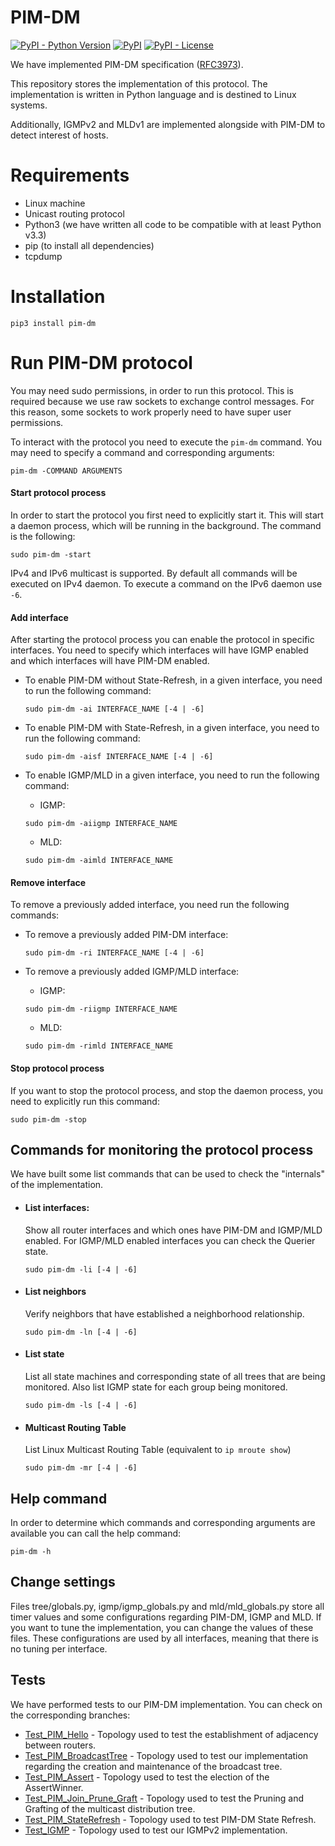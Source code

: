 # PIM-DM

[![PyPI - Python Version](https://img.shields.io/pypi/pyversions/pim-dm)](https://pypi.org/project/pim-dm/)
[![PyPI](https://img.shields.io/pypi/v/pim-dm)](https://pypi.org/project/pim-dm/)
[![PyPI - License](https://img.shields.io/pypi/l/pim-dm)](https://github.com/pedrofran12/pim_dm/blob/master/LICENSE)

We have implemented PIM-DM specification ([RFC3973](https://tools.ietf.org/html/rfc3973)).

This repository stores the implementation of this protocol. The implementation is written in Python language and is destined to Linux systems.

Additionally, IGMPv2 and MLDv1 are implemented alongside with PIM-DM to detect interest of hosts.


# Requirements

 - Linux machine
 - Unicast routing protocol
 - Python3 (we have written all code to be compatible with at least Python v3.3)
 - pip (to install all dependencies)
 - tcpdump


# Installation

  ```
  pip3 install pim-dm
  ```



# Run PIM-DM protocol

You may need sudo permissions, in order to run this protocol. This is required because we use raw sockets to exchange control messages. For this reason, some sockets to work properly need to have super user permissions.

To interact with the protocol you need to execute the `pim-dm` command. You may need to specify a command and corresponding arguments:

   `pim-dm -COMMAND ARGUMENTS`


#### Start protocol process

In order to start the protocol you first need to explicitly start it. This will start a daemon process, which will be running in the background. The command is the following:
  ```
  sudo pim-dm -start
  ```

IPv4 and IPv6 multicast is supported. By default all commands will be executed on IPv4 daemon. To execute a command on the IPv6 daemon use `-6`. 


#### Add interface

After starting the protocol process you can enable the protocol in specific interfaces. You need to specify which interfaces will have IGMP enabled and which interfaces will have PIM-DM enabled.

- To enable PIM-DM without State-Refresh, in a given interface, you need to run the following command:

   ```
   sudo pim-dm -ai INTERFACE_NAME [-4 | -6]
   ```

- To enable PIM-DM with State-Refresh, in a given interface, you need to run the following command:

   ```
   sudo pim-dm -aisf INTERFACE_NAME [-4 | -6]
   ```

- To enable IGMP/MLD in a given interface, you need to run the following command:

   - IGMP:
   ```
   sudo pim-dm -aiigmp INTERFACE_NAME
   ```

   - MLD:
   ```
   sudo pim-dm -aimld INTERFACE_NAME
   ```

#### Remove interface

To remove a previously added interface, you need run the following commands:

- To remove a previously added PIM-DM interface:

   ```
   sudo pim-dm -ri INTERFACE_NAME [-4 | -6]
   ```

- To remove a previously added IGMP/MLD interface:
   - IGMP:
   ```
   sudo pim-dm -riigmp INTERFACE_NAME
   ```

   - MLD:
   ```
   sudo pim-dm -rimld INTERFACE_NAME
   ```


#### Stop protocol process

If you want to stop the protocol process, and stop the daemon process, you need to explicitly run this command:

   ```
   sudo pim-dm -stop
   ```



## Commands for monitoring the protocol process
We have built some list commands that can be used to check the "internals" of the implementation.

 - #### List interfaces:

	 Show all router interfaces and which ones have PIM-DM and IGMP/MLD enabled. For IGMP/MLD enabled interfaces you can check the Querier state.

   ```
   sudo pim-dm -li [-4 | -6]
   ```

 - #### List neighbors
	 Verify neighbors that have established a neighborhood relationship.

   ```
   sudo pim-dm -ln [-4 | -6]
   ```

 - #### List state
    List all state machines and corresponding state of all trees that are being monitored. Also list IGMP state for each group being monitored.

   ```
   sudo pim-dm -ls [-4 | -6]
   ```

 - #### Multicast Routing Table
   List Linux Multicast Routing Table (equivalent to `ip mroute show`)

   ```
   sudo pim-dm -mr [-4 | -6]
   ```


## Help command
In order to determine which commands and corresponding arguments are available you can call the help command:

   ```
   pim-dm -h
   ```


## Change settings

Files tree/globals.py, igmp/igmp_globals.py and mld/mld_globals.py store all timer values and some configurations regarding PIM-DM, IGMP and MLD. If you want to tune the implementation, you can change the values of these files. These configurations are used by all interfaces, meaning that there is no tuning per interface.


## Tests

We have performed tests to our PIM-DM implementation. You can check on the corresponding branches:

- [Test_PIM_Hello](https://github.com/pedrofran12/pim_dm/tree/Test_PIM_Hello) - Topology used to test the establishment of adjacency between routers.
- [Test_PIM_BroadcastTree](https://github.com/pedrofran12/pim_dm/tree/Test_PIM_BroadcastTree) - Topology used to test our implementation regarding the creation and maintenance of the broadcast tree.
- [Test_PIM_Assert](https://github.com/pedrofran12/pim_dm/tree/Test_PIM_Assert) - Topology used to test the election of the AssertWinner.
- [Test_PIM_Join_Prune_Graft](https://github.com/pedrofran12/pim_dm/tree/Test_PIM_Join_Prune_Graft) - Topology used to test the Pruning and Grafting of the multicast distribution tree.
- [Test_PIM_StateRefresh](https://github.com/pedrofran12/pim_dm/tree/Test_PIM_StateRefresh) - Topology used to test PIM-DM State Refresh.
- [Test_IGMP](https://github.com/pedrofran12/pim_dm/tree/Test_IGMP) - Topology used to test our IGMPv2 implementation.
